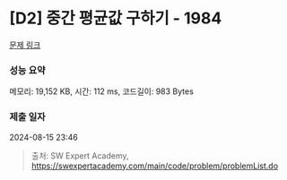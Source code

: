 # [D2] 중간 평균값 구하기 - 1984 

[문제 링크](https://swexpertacademy.com/main/code/problem/problemDetail.do?contestProbId=AV5Pw_-KAdcDFAUq) 

### 성능 요약

메모리: 19,152 KB, 시간: 112 ms, 코드길이: 983 Bytes

### 제출 일자

2024-08-15 23:46



> 출처: SW Expert Academy, https://swexpertacademy.com/main/code/problem/problemList.do